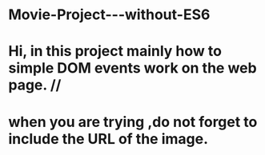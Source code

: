 # Movie-Project---without-ES6

# Hi, in this project mainly how to simple DOM events work on the web page. // 
# when you are trying ,do not forget to include the URL of the image.
